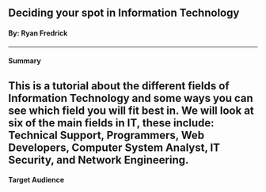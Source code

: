 ## Deciding your spot in Information Technology 
#### By: Ryan Fredrick
---
#### Summary 

This is a tutorial about the different fields of Information Technology and some ways you can see which field you will fit best in. We will look at six of the main fields in IT, these include: Technical Support, Programmers, Web Developers, Computer System Analyst, IT Security, and Network Engineering. 
---
#### Target Audience 
